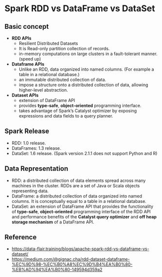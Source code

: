 # Spark RDD vs DataFrame vs DataSet

## Basic concept

- <b>RDD APIs</b>
  - Resilient Distributed Datasets
  - It is Read-only partition collection of records. 
  - in-memory computations on large clusters in a fault-tolerant manner. (speed up)
- <b>Dataframe APIs</b>
  - Unlike an RDD, data organized into named columns. (For example a table in a relational database.)
  - an immutable distributed collection of data. 
  - impose a structure onto a distributed collection of data, allowing higher-level abstraction.
- <b>Dataset APIs</b>
  - extension of DataFrame API 
  - provides <b>type-safe</b>, <b>object-oriented</b> programming interface. 
  - takes advantage of Spark’s Catalyst optimizer by exposing expressions and data fields to a query planner.


## Spark Release
- RDD: 1.0 release.
- DataFrames: 1.3 release.
- DataSet: 1.6 release. (Spark version 2.1.1 does not support Python and R)


## Data Representation
- RDD: a distributed collection of data elements spread across many machines in the cluster. RDDs are a set of Java or Scala objects representing data.
- DataFrame: a distributed collection of data organized into named columns. It is conceptually equal to a table in a relational database.
- DataSet: an extension of DataFrame API that provides the functionality of <b>type-safe</b>, <b>object-oriented</b> programming interface of the RDD API and performance benefits of the <b>Catalyst query optimizer</b> and <b>off heap storage mechanism</b> of a DataFrame API.


## Reference
- https://data-flair.training/blogs/apache-spark-rdd-vs-dataframe-vs-dataset/
- https://medium.com/@gignac.cha/rdd-dataset-dataframe-%EC%9D%98-%EC%B0%A8%EC%9D%B4%EA%B0%80-%EB%AD%94%EA%B0%80-149594d359a2
